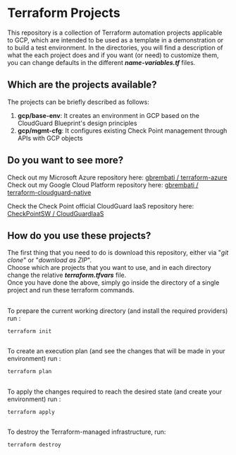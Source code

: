 # Terraform Projects
This repository is a collection of Terraform automation projects applicable to GCP, which are intended to be used as a template in a demonstration or to build a test environment.  In the directories, you will find a description of what the each project does and if you want (or need) to customize them, you can change defaults in the different __*name-variables.tf*__ files. 

## Which are the projects available?
The projects can be briefly described as follows:
1. **gcp/base-env**: It creates an environment in GCP based on the CloudGuard Blueprint's design principles
2. **gcp/mgmt-cfg**: It configures existing Check Point management through APIs with GCP objects

## Do you want to see more? 
Check out my Microsoft Azure repository here: [gbrembati / terraform-azure](https://github.com/gbrembati/terraform-azure)   
Check out my Google Cloud Platform repository here: [gbrembati / terraform-cloudguard-native](https://github.com/gbrembati/terraform-cloudguard-native)  
   
Check the Check Point official CloudGuard IaaS repository here: [CheckPointSW / CloudGuardIaaS](https://github.com/CheckPointSW/CloudGuardIaaS)

## How do you use these projects?
The first thing that you need to do is download this repository, either via "*git clone*" or "*download as ZIP*".  
Choose which are projects that you want to use, and in each directory change the relative __*terraform.tfvars*__ file.   
Once you have done the above, simply go inside the directory of a single project and run these terraform commands.

##
To prepare the current working directory (and install the required providers) run :
```hcl
terraform init 
```
##
To create an execution plan (and see the changes that will be made in your environment) run :
```hcl
terraform plan
``` 
##
To apply the changes required to reach the desired state (and create your environment) run :
```hcl
terraform apply
```
## 
To destroy the Terraform-managed infrastructure, run:
```hcl
terraform destroy
```